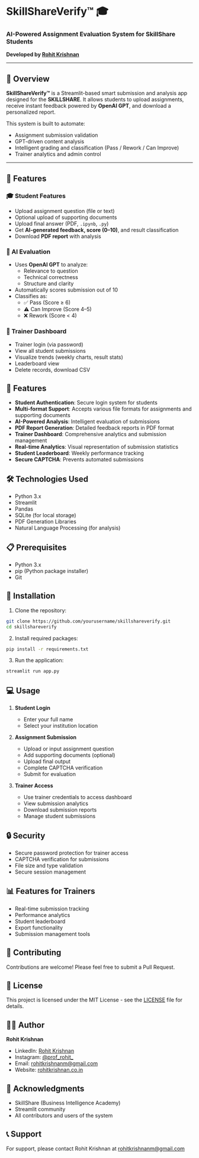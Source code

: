 # SkillShareVerify™ 🎓
### AI-Powered Assignment Evaluation System for SkillShare Students  
**Developed by [Rohit Krishnan](https://rohitkrishnan.co.in)**

---

## 📌 Overview

**SkillShareVerify™** is a Streamlit-based smart submission and analysis app designed for the **SKILLSHARE**. It allows students to upload assignments, receive instant feedback powered by **OpenAI GPT**, and download a personalized report.

This system is built to automate:
- Assignment submission validation
- GPT-driven content analysis
- Intelligent grading and classification (Pass / Rework / Can Improve)
- Trainer analytics and admin control

---

## 🚀 Features

### 🎓 Student Features
- Upload assignment question (file or text)
- Optional upload of supporting documents
- Upload final answer (PDF, `.ipynb`, `.py`)
- Get **AI-generated feedback, score (0–10)**, and result classification
- Download **PDF report** with analysis

### 🧠 AI Evaluation
- Uses **OpenAI GPT** to analyze:
  - Relevance to question
  - Technical correctness
  - Structure and clarity
- Automatically scores submission out of 10
- Classifies as:
  - ✅ Pass (Score ≥ 6)
  - ⚠️ Can Improve (Score 4–5)
  - ❌ Rework (Score < 4)

### 🔐 Trainer Dashboard
- Trainer login (via password)
- View all student submissions
- Visualize trends (weekly charts, result stats)
- Leaderboard view
- Delete records, download CSV



## 🌟 Features

- **Student Authentication**: Secure login system for students
- **Multi-format Support**: Accepts various file formats for assignments and supporting documents
- **AI-Powered Analysis**: Intelligent evaluation of submissions
- **PDF Report Generation**: Detailed feedback reports in PDF format
- **Trainer Dashboard**: Comprehensive analytics and submission management
- **Real-time Analytics**: Visual representation of submission statistics
- **Student Leaderboard**: Weekly performance tracking
- **Secure CAPTCHA**: Prevents automated submissions

## 🛠️ Technologies Used

- Python 3.x
- Streamlit
- Pandas
- SQLite (for local storage)
- PDF Generation Libraries
- Natural Language Processing (for analysis)

## 📋 Prerequisites

- Python 3.x
- pip (Python package installer)
- Git

## 🚀 Installation

1. Clone the repository:
```bash
git clone https://github.com/yourusername/skillshareverify.git
cd skillshareverify
```

2. Install required packages:
```bash
pip install -r requirements.txt
```

3. Run the application:
```bash
streamlit run app.py
```

## 💻 Usage

1. **Student Login**
   - Enter your full name
   - Select your institution location

2. **Assignment Submission**
   - Upload or input assignment question
   - Add supporting documents (optional)
   - Upload final output
   - Complete CAPTCHA verification
   - Submit for evaluation

3. **Trainer Access**
   - Use trainer credentials to access dashboard
   - View submission analytics
   - Download submission reports
   - Manage student submissions

## 🔒 Security

- Secure password protection for trainer access
- CAPTCHA verification for submissions
- File size and type validation
- Secure session management

## 📊 Features for Trainers

- Real-time submission tracking
- Performance analytics
- Student leaderboard
- Export functionality
- Submission management tools

## 🤝 Contributing

Contributions are welcome! Please feel free to submit a Pull Request.

## 📝 License

This project is licensed under the MIT License - see the [LICENSE](LICENSE) file for details.

## 👨‍💻 Author

**Rohit Krishnan**
- LinkedIn: [Rohit Krishnan](https://www.linkedin.com/in/rohit-krishnan-320a5375)
- Instagram: [@prof_rohit_](https://www.instagram.com/prof_rohit_/)
- Email: rohitkrishnanm@gmail.com
- Website: [rohitkrishnan.co.in](https://rohitkrishnan.co.in)

## 🙏 Acknowledgments

- SkillShare (Business Intelligence Academy)
- Streamlit community
- All contributors and users of the system

## 📞 Support

For support, please contact Rohit Krishnan at rohitkrishnanm@gmail.com 
